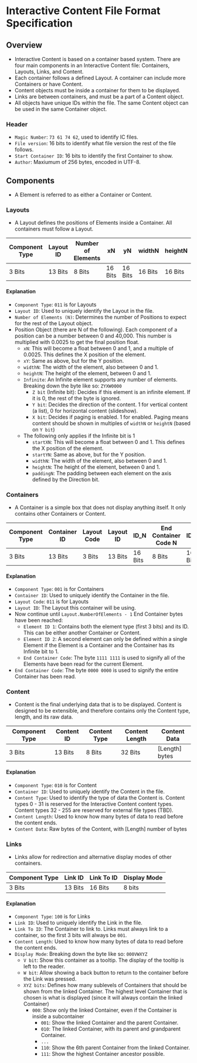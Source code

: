 # Interactive Content File Format Specification
## Overview
- Interactive Content is based on a container based system. There are four main components in an Interactive Content file: Containers, Layouts, Links, and Content.
- Each container follows a defined Layout.  A container can include more Containers or have Content.
- Content objects must be inside a container for them to be displayed.
- Links are between containers, and must be a part of a Content object.
- All objects have unique IDs within the file. The same Content object can be used in the same Container object.

### Header
- `Magic Number`: `73 61 74 62`, used to identify IC files.
- `File version`: 16 bits to identify what file version the rest of the file follows.
- `Start Container ID`: 16 bits to identify the first Container to show.
- `Author`: Maxiumum of 256 bytes, encoded in UTF-8.

## Components
- A Element is referred to as either a Container or Content.

### Layouts
- A Layout defines the positions of Elements inside a Container. All containers must follow a Layout.

| Component Type | Layout ID | Number of Elements | xN      | yN      | widthN  | heightN | Infinite | startXN | startYN | widthN  | heightN | paddingN |
|----------------|-----------|--------------------|---------|---------|---------|---------|----------|---------|---------|---------|---------|----------|
| 3 Bits         | 13 Bits   | 8 Bits             | 16 Bits | 16 Bits | 16 Bits | 16 Bits | 8 Bits   | 16 Bits | 16 Bits | 16 Bits | 16 Bits | 16 Bits  |

#### Explanation
- `Component Type`: `011` is for Layouts
- `Layout ID`: Used to uniquely identify the Layout in the file. 
- `Number of Elements (N)`: Determines the number of Positions to expect for the rest of the Layout object.
- Position Object (there are N of the following). Each component of a position can be a number between 0 and 40,000. This number is multiplied with 0.0025 to get the final position float.
  - `xN`: This will become a float between 0 and 1, and a multiple of 0.0025. This defines the X position of the element.
  - `xY`: Same as above, but for the Y position.
  - `widthN`: The width of the element, also between 0 and 1.
  - `heightN`: The height of the element, between 0 and 1.
  - `Infinite`: An Infinite element supports any number of elements. Breaking down the byte like so: `ZYXW0000`
    - `Z bit` (Infinite bit): Decides if this element is an infinite element. If it is 0, the rest of the byte is ignored.
    - `Y bit`: Decides the direction of the content. 1 for vertical content (a list), 0 for horizontal content (slideshow).
    - `X bit`: Decides if paging is enabled. 1 for enabled. Paging means content should be shown in multiples of `widthN` or `heightN` (based on `Y bit`)
  - The following only applies if the Infinite bit is 1
    - `startXN`: This will become a float between 0 and 1. This defines the X position of the element.
    - `startYN`: Same as above, but for the Y position.
    - `widthN`: The width of the element, also between 0 and 1.
    - `heightN`: The height of the element, between 0 and 1.
    - `paddingN`: The padding between each element on the axis defined by the Direction bit.

### Containers
- A Container is a simple box that does not display anything itself. It only contains other Containers or Content.

| Component Type | Container ID | Layout Code | Layout ID | ID_N | End Container Code N | ID_K  | End Container Code K | End Chunk Code |
|-----|-----|-----|-----|-----|-----|-----|-----|-----|
| 3 Bits         | 13 Bits   | 3 Bits             | 13 Bits | 16 Bits | 8 Bits | 16 Bits | 8 Bits |8 Bits|

#### Explanation
- `Component Type`: `001` is for Containers
- `Container ID`: Used to uniquely identify the Container in the file. 
- `Layout Code`: `011` is for Layouts
- `Layout ID`: The Layout this container will be using.
- Now continue until `Layout.NumberOfElements - 1` End Container bytes have been reached:
  - `Element ID 1`: Contains both the element type (first 3 bits) and its ID. This can be either another Container or Content.
  - `Element ID 2`: A second element can only be defined within a single Element if the Element is a Container and the Container has its Infinite bit to 1.
  - `End Container Code`: The byte `1111 1111` is used to signify all of the Elements have been read for the current Element.
- `End Container Code`: The byte `0000 0000` is used to signify the entire Container has been read.

### Content
- Content is the final underlying data that is to be displayed. Content is designed to be extensible, and therefore contains only the Content type, length, and its raw data.

| Component Type | Content ID | Content Type | Content Length | Content Data |
|----------------|-----------|--------------------|---------|---------|
| 3 Bits         | 13 Bits   | 8 Bits | 32 Bits | [Length] bytes|

#### Explanation
- `Component Type`: `010` is for Content
- `Container ID`: Used to uniquely identify the Content in the file. 
- `Content Type`: Used to identify the type of data the Content is. Content types 0 - 31 is reserved for the Interactive Content content types. Content types 32 - 255 are reserved for external file types (TBD).
- `Content Length`: Used to know how many bytes of data to read before the content ends.
- `Content Data`: Raw bytes of the Content, with [Length] number of bytes

### Links
- Links allow for redirection and alternative display modes of other containers.

| Component Type | Link ID | Link To ID | Display Mode |
|-----|-----|-----|-----|
| 3 Bits         | 13 Bits   | 16 Bits | 8 bits|

#### Explanation
- `Component Type`: `100` is for Links
- `Link ID`: Used to uniquely identify the Link in the file. 
- `Link To ID`: The Container to link to. Links must always link to a container, so the first 3 bits will always be `001`.
- `Content Length`: Used to know how many bytes of data to read before the content ends.
- `Display Mode`: Breaking down the byte like so: `000VWXYZ`
  - `V bit`: Show this container as a tooltip. The display of the tooltip is left to the reader.
  - `W bit`: Allow showing a back button to return to the container before the Link was pressed.
  - `XYZ bits`: Defines how many sublevels of Containers that should be shown from the linked Container. The highest level Container that is chosen is what is displayed (since it will always contain the linked Container)
    - `000`: Show only the linked Container, even if the Container is inside a subcontainer
	  - `001`: Show the linked Container and the parent Container.
	  - `010`: The linked Container, with its parent and grandparent Container.
	  - `...`
	  - `110`: Show the 6th parent Container from the linked Container.
	  - `111`: Show the highest Container ancestor possible.

